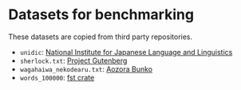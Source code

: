 # Datasets for benchmarking

These datasets are copied from third party repositories.

* `unidic`: [National Institute for Japanese Language and Linguistics](https://ccd.ninjal.ac.jp/unidic/)
* `sherlock.txt`: [Project Gutenberg](https://www.gutenberg.org/ebooks/1661)
* `wagahaiwa_nekodearu.txt`: [Aozora Bunko](https://www.aozora.gr.jp/cards/000148/card789.html)
* `words_100000`: [fst crate](https://github.com/BurntSushi/fst/blob/master/data/words-100000)
